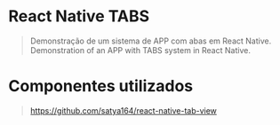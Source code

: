 # React Native TABS

> Demonstração de um sistema de APP com abas em React Native.<br>
> Demonstration of an APP with TABS system in React Native.

# Componentes utilizados

> https://github.com/satya164/react-native-tab-view
